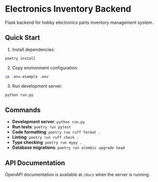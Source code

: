 # Electronics Inventory Backend

Flask backend for hobby electronics parts inventory management system.

## Quick Start

1. Install dependencies:
```bash
poetry install
```

2. Copy environment configuration:
```bash
cp .env.example .env
```

3. Run development server:
```bash
python run.py
```

## Commands

- **Development server**: `python run.py`
- **Run tests**: `poetry run pytest`
- **Code formatting**: `poetry run ruff format .`
- **Linting**: `poetry run ruff check .`
- **Type checking**: `poetry run mypy .`
- **Database migrations**: `poetry run alembic upgrade head`

## API Documentation

OpenAPI documentation is available at `/docs` when the server is running.